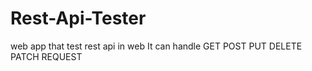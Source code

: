 # Rest-Api-Tester
web app that test rest api in web
It can handle GET POST PUT DELETE PATCH REQUEST
